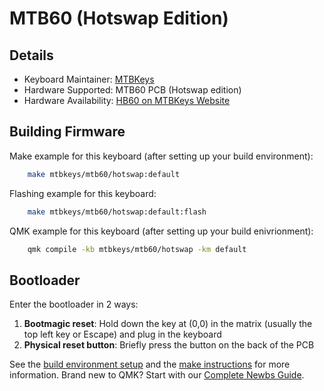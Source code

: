 # MTB60 (Hotswap Edition)

## Details

* Keyboard Maintainer: [MTBKeys](https://mtbkeys.com/)
* Hardware Supported: MTB60 PCB (Hotswap edition)
* Hardware Availability: [HB60 on MTBKeys Website](https://mtbkeys.com/)

## Building Firmware

Make example for this keyboard (after setting up your build environment):

```sh
    make mtbkeys/mtb60/hotswap:default
```

Flashing example for this keyboard:

```sh
    make mtbkeys/mtb60/hotswap:default:flash
```

QMK example for this keyboard (after setting up your build enivrionment):

```sh
    qmk compile -kb mtbkeys/mtb60/hotswap -km default
```

## Bootloader

Enter the bootloader in 2 ways:

1. **Bootmagic reset**: Hold down the key at (0,0) in the matrix (usually the top left key or Escape) and plug in the keyboard
2. **Physical reset button**: Briefly press the button on the back of the PCB

See the [build environment setup](https://docs.qmk.fm/#/getting_started_build_tools) and the [make instructions](https://docs.qmk.fm/#/getting_started_make_guide) for more information. Brand new to QMK? Start with our [Complete Newbs Guide](https://docs.qmk.fm/#/newbs).
